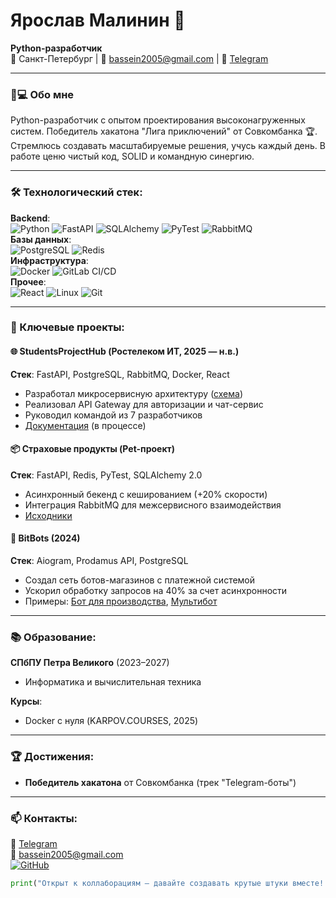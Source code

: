 # Ярослав Малинин 🐍  
**Python-разработчик**  
📍 Санкт-Петербург | 📧 [bassein2005@gmail.com](mailto:bassein2005@gmail.com) | 📱 [Telegram](https://t.me/malinincareer)  

---

### 👨💻 Обо мне  
Python-разработчик с опытом проектирования высоконагруженных систем. Победитель хакатона "Лига приключений" от Совкомбанка 🏆.  
Стремлюсь создавать масштабируемые решения, учусь каждый день. В работе ценю чистый код, SOLID и командную синергию.  

---

### 🛠 Технологический стек:  
**Backend**:  
![Python](https://img.shields.io/badge/-Python-3776AB?logo=python&logoColor=white)
![FastAPI](https://img.shields.io/badge/-FastAPI-009688?logo=fastapi&logoColor=white)
![SQLAlchemy](https://img.shields.io/badge/-SQLAlchemy-D71F00?logo=sqlalchemy)
![PyTest](https://img.shields.io/badge/-PyTest-009688?logo=pytest&logoColor=white)
![RabbitMQ](https://img.shields.io/badge/-RabbitMQ-FF6600?logo=rabbitmq)  
**Базы данных**:  
![PostgreSQL](https://img.shields.io/badge/-PostgreSQL-4169E1?logo=postgresql)
![Redis](https://img.shields.io/badge/-Redis-DC382D?logo=redis)  
**Инфраструктура**:  
![Docker](https://img.shields.io/badge/-Docker-2496ED?logo=docker)
![GitLab CI/CD](https://img.shields.io/badge/-GitLab_CI/CD-FCA121?logo=gitlab)  
**Прочее**:  
![React](https://img.shields.io/badge/-React-61DAFB?logo=react)
![Linux](https://img.shields.io/badge/-Linux-FCC624?logo=linux)
![Git](https://img.shields.io/badge/-Git-black?logo=git)  

---

### 🚀 Ключевые проекты:  

#### 🌐 StudentsProjectHub (Ростелеком ИТ, 2025 — н.в.)  
**Стек**: FastAPI, PostgreSQL, RabbitMQ, Docker, React  
- Разработал микросервисную архитектуру ([схема](https://app.diagrams.net/#G1VphGQ4YNM6MMPSSntMShYsH09NqIzGX))  
- Реализовал API Gateway для авторизации и чат-сервис  
- Руководил командой из 7 разработчиков  
- [Документация](http://95.174.93.104/api/v1/docs) (в процессе)  

#### 📦 Страховые продукты (Pet-проект)  
**Стек**: FastAPI, Redis, PyTest, SQLAlchemy 2.0  
- Асинхронный бекенд с кешированием (+20% скорости)  
- Интеграция RabbitMQ для межсервисного взаимодействия  
- [Исходники](https://github.com/m4llinin/new-insurance-product)  

#### 🤖 BitBots (2024)  
**Стек**: Aiogram, Prodamus API, PostgreSQL  
- Создал сеть ботов-магазинов с платежной системой  
- Ускорил обработку запросов на 40% за счет асинхронности  
- Примеры: [Бот для производства](https://github.com/m4llinin/yard-shoes_bot), [Мультибот](https://github.com/m4llinin/shop_multibot)  

---

### 📚 Образование:  
**СПбПУ Петра Великого** (2023–2027)  
- Информатика и вычислительная техника  

**Курсы**:  
- Docker с нуля (KARPOV.COURSES, 2025)  

---

### 🏆 Достижения:  
- **Победитель хакатона** от Совкомбанка (трек "Telegram-боты")

---

### 📫 Контакты:  
📱 [Telegram](https://t.me/malinincareer)  
📧 [bassein2005@gmail.com](mailto:bassein2005@gmail.com)  
[![GitHub](https://img.shields.io/badge/GitHub-m4llinin-181717?logo=github)](https://github.com/m4llinin)  

```python
print("Открыт к коллаборациям — давайте создавать крутые штуки вместе! 💻")
```

<!--
**m4llinin/m4llinin** is a ✨ _special_ ✨ repository because its `README.md` (this file) appears on your GitHub profile.

Here are some ideas to get you started:

- 🔭 I’m currently working on ...
- 🌱 I’m currently learning ...
- 👯 I’m looking to collaborate on ...
- 🤔 I’m looking for help with ...
- 💬 Ask me about ...
- 📫 How to reach me: ...
- 😄 Pronouns: ...
- ⚡ Fun fact: ...
-->
